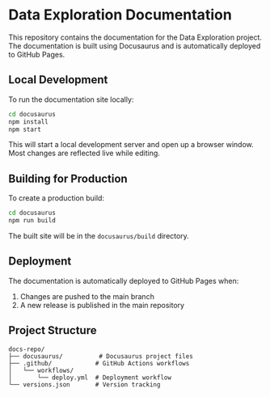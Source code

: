 # Data Exploration Documentation

This repository contains the documentation for the Data Exploration project. The documentation is built using Docusaurus and is automatically deployed to GitHub Pages.

## Local Development

To run the documentation site locally:

```bash
cd docusaurus
npm install
npm start
```

This will start a local development server and open up a browser window. Most changes are reflected live while editing.

## Building for Production

To create a production build:

```bash
cd docusaurus
npm run build
```

The built site will be in the `docusaurus/build` directory.

## Deployment

The documentation is automatically deployed to GitHub Pages when:
1. Changes are pushed to the main branch
2. A new release is published in the main repository

## Project Structure

```
docs-repo/
├── docusaurus/          # Docusaurus project files
├── .github/            # GitHub Actions workflows
│   └── workflows/
│       └── deploy.yml  # Deployment workflow
└── versions.json       # Version tracking
``` 